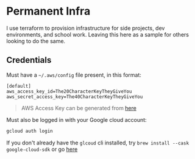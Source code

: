 
# Permanent Infra

I use terraform to provision infrastructure for side projects, dev environments, and school work. Leaving this here as a sample for others looking to do the same.



## Credentials
Must have a `~/.aws/config` file present, in this format:
```
[default]
aws_access_key_id=The20CharacterKeyTheyGiveYou
aws_secret_access_key=The40CharacterKeyTheyGiveYou
```
> AWS Access Key can be generated from [here](https://console.aws.amazon.com/iam/home?region=us-east-1#/security_credentials$access_key)

Must also be logged in with your Google cloud account:
```bash
gcloud auth login
```
If you don't already have the `glcoud` cli installed, try `brew install --cask google-cloud-sdk` or go [here](https://cloud.google.com/sdk)
